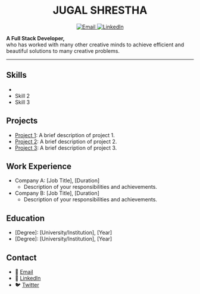 <h1 align="center">JUGAL SHRESTHA</h1>

<p align="center">
  <a href="mailto:jugalnepali@gmail.com">
    <img src="https://img.shields.io/badge/Email-%23D14836.svg?&style=for-the-badge&logo=gmail&logoColor=white" alt="Email">
  </a>
  <a href="https://www.linkedin.com/in/jugal-shrestha-8870b8226/">
    <img src="https://img.shields.io/badge/LinkedIn-%230077B5.svg?&style=for-the-badge&logo=linkedin&logoColor=white" alt="LinkedIn">
  </a>
</p>

<p align="left">  
  <b> A Full Stack Developer, </b> <br>
  who has worked with many other creative minds to achieve efficient and beautiful solutions to many creative problems.
</p>

---

## Skills

- 
- Skill 2
- Skill 3

## Projects

- [Project 1](link-to-project-1): A brief description of project 1.
- [Project 2](link-to-project-2): A brief description of project 2.
- [Project 3](link-to-project-3): A brief description of project 3.

## Work Experience

- Company A: [Job Title], [Duration]
  - Description of your responsibilities and achievements.
- Company B: [Job Title], [Duration]
  - Description of your responsibilities and achievements.

## Education

- [Degree]: [University/Institution], [Year]
- [Degree]: [University/Institution], [Year]

## Contact

- 📧 [Email](mailto:your-email@example.com)
- 💼 [LinkedIn](https://www.linkedin.com/in/your-username)
- 🐦 [Twitter](https://twitter.com/your-username)
